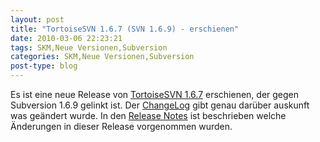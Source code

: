 ```yaml
---
layout: post
title: "TortoiseSVN 1.6.7 (SVN 1.6.9) - erschienen"
date: 2010-03-06 22:23:21
tags: SKM,Neue Versionen,Subversion
categories: SKM,Neue Versionen,Subversion
post-type: blog
---
```

Es ist eine neue Release von <a href="http://tortoisesvn.net/">TortoiseSVN 1.6.7</a> erschienen, der gegen Subversion 1.6.9 gelinkt ist. Der <a href="http://tortoisesvn.tigris.org/ChangeLog.txt">ChangeLog</a> gibt genau darüber auskunft was geändert wurde. In den <a href="http://tortoisesvn.tigris.org/tsvn_1.6_releasenotes.html">Release Notes</a> ist beschrieben welche Änderungen in dieser Release vorgenommen wurden.

